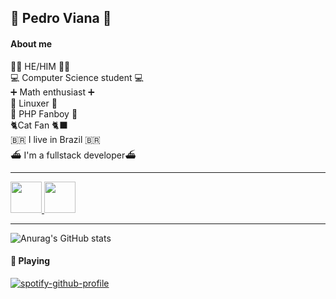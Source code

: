 ## 👋 Pedro Viana 👋

#### About me
👨‍🦲 HE/HIM 👨‍🦲\
💻 Computer Science student 💻\
➕ Math enthusiast ➕\
🐧 Linuxer 🐧\
🐘 PHP Fanboy 🐘\
🐈‍ Cat Fan 🐈‍⬛\
🇧🇷 I live in Brazil 🇧🇷\
⛴️ I'm a fullstack developer⛴️
<hr>

<a href= "https://www.linkedin.com/in/pedro-viana/">
<img src="https://img.icons8.com/?size=512&id=21088&format=png" width="50px"/>
</a>

<a href= "https://www.hackerrank.com/pedrovianaasking">
<img src="https://upload.wikimedia.org/wikipedia/commons/thumb/4/40/HackerRank_Icon-1000px.png/800px-HackerRank_Icon-1000px.png" width="50px"/>
</a>


<hr>


![Anurag's GitHub stats](https://github-readme-stats.vercel.app/api?username=pedrovian4&show_icons=true&theme=dark)
  
#### 🎵 Playing
[![spotify-github-profile](https://spotify-github-profile.vercel.app/api/view?uid=22ggfby6qa2tycghhcxvskpqq&cover_image=true&theme=compact)](https://github.com/kittinan/spotify-github-profile)  


  

